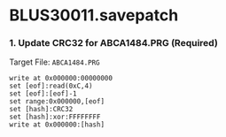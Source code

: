 # BLUS30011.savepatch

### 1. Update CRC32 for ABCA1484.PRG (Required)

Target File: `ABCA1484.PRG`

```
write at 0x000000:00000000
set [eof]:read(0xC,4)
set [eof]:[eof]-1
set range:0x000000,[eof]
set [hash]:CRC32
set [hash]:xor:FFFFFFFF
write at 0x000000:[hash]
```

